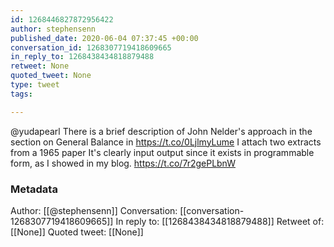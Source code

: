 ```yaml
---
id: 1268446827872956422
author: stephensenn
published_date: 2020-06-04 07:37:45 +00:00
conversation_id: 1268307719418609665
in_reply_to: 1268438434818879488
retweet: None
quoted_tweet: None
type: tweet
tags:

---
```


@yudapearl There is a brief description of John Nelder's approach in the section on General Balance in https://t.co/0LjlmyLume 
I attach two extracts from a 1965 paper
It's clearly input output since it exists in programmable form, as I showed in my blog. https://t.co/7r2gePLbnW

### Metadata

Author: [[@stephensenn]]
Conversation: [[conversation-1268307719418609665]]
In reply to: [[1268438434818879488]]
Retweet of: [[None]]
Quoted tweet: [[None]]
